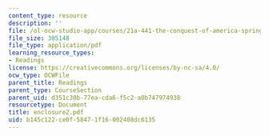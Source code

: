 ```yaml
---
content_type: resource
description: ''
file: /ol-ocw-studio-app/courses/21a-441-the-conquest-of-america-spring-2004/b145c122ce0f58471f16002408dc6135_enclosure2.pdf
file_size: 305148
file_type: application/pdf
learning_resource_types:
- Readings
license: https://creativecommons.org/licenses/by-nc-sa/4.0/
ocw_type: OCWFile
parent_title: Readings
parent_type: CourseSection
parent_uid: d351c30b-77ea-cda6-f5c2-a0b747974938
resourcetype: Document
title: enclosure2.pdf
uid: b145c122-ce0f-5847-1f16-002408dc6135
---
```

